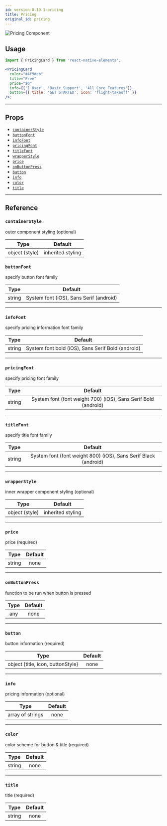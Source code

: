 ```yaml
---
id: version-0.19.1-pricing
title: Pricing
original_id: pricing
---
```


![Pricing Component](/react-native-elements/img/pricing.png)

## Usage

```jsx
import { PricingCard } from 'react-native-elements';

<PricingCard
  color="#4f9deb"
  title="Free"
  price="$0"
  info={['1 User', 'Basic Support', 'All Core Features']}
  button={{ title: 'GET STARTED', icon: 'flight-takeoff' }}
/>;
```

---

## Props

- [`containerStyle`](#containerstyle)
- [`buttonFont`](#buttonfont)
- [`infoFont`](#infofont)
- [`pricingFont`](#pricingfont)
- [`titleFont`](#titlefont)
- [`wrapperStyle`](#wrapperstyle)
- [`price`](#price)
- [`onButtonPress`](#onbuttonpress)
- [`button`](#button)
- [`info`](#info)
- [`color`](#color)
- [`title`](#title)

---

## Reference

### `containerStyle`

outer component styling (optional)

|      Type      |      Default      |
| :------------: | :---------------: |
| object (style) | inherited styling |

### `buttonFont`

specify button font family

|  Type  |                 Default                 |
| :----: | :-------------------------------------: |
| string | System font (iOS), Sans Serif (android) |

---

### `infoFont`

specify pricing information font family

|  Type  |                      Default                      |
| :----: | :-----------------------------------------------: |
| string | System font bold (iOS), Sans Serif Bold (android) |

---

### `pricingFont`

specify pricing font family

|  Type  |                            Default                             |
| :----: | :------------------------------------------------------------: |
| string | System font (font weight 700) (iOS), Sans Serif Bold (android) |

---

### `titleFont`

specify title font family

|  Type  |                             Default                             |
| :----: | :-------------------------------------------------------------: |
| string | System font (font weight 800) (iOS), Sans Serif Black (android) |

---

### `wrapperStyle`

inner wrapper component styling (optional)

|      Type      |      Default      |
| :------------: | :---------------: |
| object (style) | inherited styling |

---

### `price`

price (required)

|  Type  | Default |
| :----: | :-----: |
| string |  none   |

---

### `onButtonPress`

function to be run when button is pressed

| Type | Default |
| :--: | :-----: |
| any  |  none   |

---

### `button`

button information (required)

|               Type                | Default |
| :-------------------------------: | :-----: |
| object {title, icon, buttonStyle} |  none   |

---

### `info`

pricing information (optional)

|       Type       | Default |
| :--------------: | :-----: |
| array of strings |  none   |

---

### `color`

color scheme for button & title (required)

|  Type  | Default |
| :----: | :-----: |
| string |  none   |

---

### `title`

title (required)

|  Type  | Default |
| :----: | :-----: |
| string |  none   |
